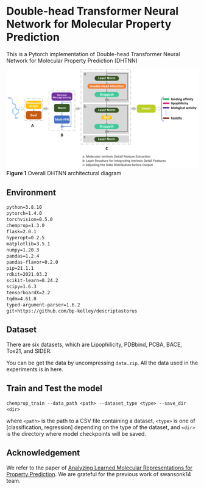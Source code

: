 # Double-head Transformer Neural Network for Molecular Property Prediction
This is a Pytorch implementation of Double-head Transformer Neural Network for Molecular Property Prediction (DHTNN)

![Image text](https://github.com/songyuanbing6/DHTNN/blob/master/Figure%201.png)
**Figure 1** Overall DHTNN architectural diagram
## Environment
```
python=3.8.10
pytorch=1.4.0
torchvision=0.5.0
chemprop=1.3.0
flask=2.0.1
hyperopt=0.2.5
matplotlib=3.5.1
numpy=1.20.3
pandas=1.2.4
pandas-flavor=0.2.0
pip=21.1.1
rdkit=2021.03.2
scikit-learn=0.24.2
scipy=1.6.3
tensorboardX=2.2
tqdm=4.61.0
typed-argument-parser=1.6.2
git+https://github.com/bp-kelley/descriptastorus
```
## Dataset
There are six datasets, which are Lipophilicity, PDBbind, PCBA, BACE, Tox21, and SIDER.

You can be get the data by uncompressing `data.zip`. All the data used in the experiments is in here.

## Train and Test the model
```
chemprop_train --data_path <path> --dataset_type <type> --save_dir <dir>
```
where `<path>` is the path to a CSV file containing a dataset, `<type>` is one of [classification, regression] depending on the type of the dataset, and `<dir>` is the directory where model checkpoints will be saved.

## Acknowledgement
We refer to the paper of [Analyzing Learned Molecular Representations for Property Prediction](https://arxiv.org/abs/1904.01561). We are grateful for the previous work of swansonk14 team.